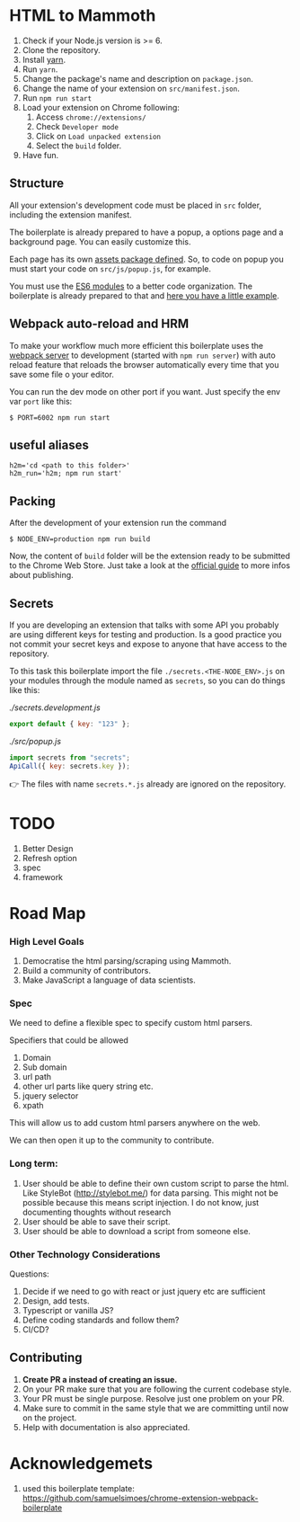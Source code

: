 
# HTML to Mammoth

1. Check if your Node.js version is >= 6.
2. Clone the repository.
3. Install [yarn](https://yarnpkg.com/lang/en/docs/install/).
4. Run `yarn`.
5. Change the package's name and description on `package.json`.
6. Change the name of your extension on `src/manifest.json`.
7. Run `npm run start`
8. Load your extension on Chrome following:
    1. Access `chrome://extensions/`
    2. Check `Developer mode`
    3. Click on `Load unpacked extension`
    4. Select the `build` folder.
8. Have fun.

## Structure
All your extension's development code must be placed in `src` folder, including the extension manifest.

The boilerplate is already prepared to have a popup, a options page and a background page. You can easily customize this.

Each page has its own [assets package defined](https://github.com/samuelsimoes/chrome-extension-webpack-boilerplate/blob/master/webpack.config.js#L16-L20). So, to code on popup you must start your code on `src/js/popup.js`, for example.

You must use the [ES6 modules](https://developer.mozilla.org/en-US/docs/Web/JavaScript/Reference/Statements/import) to a better code organization. The boilerplate is already prepared to that and [here you have a little example](https://github.com/samuelsimoes/chrome-extension-webpack-boilerplate/blob/master/src/js/popup.js#L2-L4).

## Webpack auto-reload and HRM
To make your workflow much more efficient this boilerplate uses the [webpack server](https://webpack.github.io/docs/webpack-dev-server.html) to development (started with `npm run server`) with auto reload feature that reloads the browser automatically every time that you save some file o your editor.

You can run the dev mode on other port if you want. Just specify the env var `port` like this:

```
$ PORT=6002 npm run start
```

## useful aliases

```
h2m='cd <path to this folder>'
h2m_run='h2m; npm run start'
```

## Packing
After the development of your extension run the command

```
$ NODE_ENV=production npm run build
```
Now, the content of `build` folder will be the extension ready to be submitted to the Chrome Web Store. Just take a look at the [official guide](https://developer.chrome.com/webstore/publish) to more infos about publishing.

## Secrets
If you are developing an extension that talks with some API you probably are using different keys for testing and production. Is a good practice you not commit your secret keys and expose to anyone that have access to the repository.

To this task this boilerplate import the file `./secrets.<THE-NODE_ENV>.js` on your modules through the module named as `secrets`, so you can do things like this:

_./secrets.development.js_

```js
export default { key: "123" };
```

_./src/popup.js_

```js
import secrets from "secrets";
ApiCall({ key: secrets.key });
```
:point_right: The files with name `secrets.*.js` already are ignored on the repository.

# TODO

1. Better Design
2. Refresh option
3. spec
4. framework


# Road Map

### High Level Goals

1. Democratise the html parsing/scraping using Mammoth.
2. Build a community of contributors.
3. Make JavaScript a language of data scientists.

###  Spec

We need to define a flexible spec to specify custom html parsers.

Specifiers that could be allowed

1. Domain
2. Sub domain
3. url path
4. other url parts like query string etc.
5. jquery selector
6. xpath

This will allow us to add custom html parsers anywhere on the web.

We can then open it up to the community to contribute.


### Long term:

1. User should be able to define their own custom script to parse the html. Like StyleBot (http://stylebot.me/) for data parsing. This  might not be possible because this means script injection. I do not know, just documenting thoughts without research
2. User should be able to save their script.
3. User should be able to download a script from someone else.


### Other Technology Considerations

Questions:

1. Decide if we need to go with react or just jquery etc are sufficient
2. Design, add tests.
3. Typescript or vanilla JS?
4. Define coding standards and follow them?
5. CI/CD?



## Contributing

1. **Create PR a instead of creating an issue.**
2. On your PR make sure that you are following the current codebase style.
3. Your PR must be single purpose. Resolve just one problem on your PR.
4. Make sure to commit in the same style that we are committing until now on the project.
5. Help with documentation is also appreciated.

# Acknowledgemets

1. used this boilerplate template: https://github.com/samuelsimoes/chrome-extension-webpack-boilerplate
